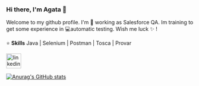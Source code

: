 ### Hi there, I'm Agata 👋

Welcome to my github profile. I'm 💼 working as Salesforce QA. Im training to get some experience in 💻automatic testing. Wish me luck ✨ !

:star: **Skills**
Java | Selenium | Postman | Tosca | Provar



[<img src='https://cdn.jsdelivr.net/npm/simple-icons@3.0.1/icons/linkedin.svg' alt='linkedin' height='40'>](https://www.linkedin.com/in/agata/)  

[![Anurag's GitHub stats](https://github-readme-stats.vercel.app/api?username=agaszyp)](https://github.com/anuraghazra/github-readme-stats)
